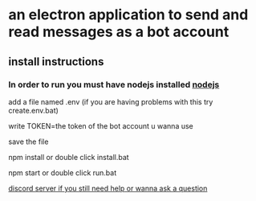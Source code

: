 # an electron application to send and read messages as a bot account

## install instructions

### In order to run you must have nodejs installed [nodejs](https://nodejs.org)

add a file named .env (if you are having problems with this try create.env.bat)

write TOKEN=the token of the bot account u wanna use

save the file

npm install or double click install.bat

npm start or double click run.bat


[discord server if you still need help or wanna ask a question](https://discord.gg/5FMAdZf)
